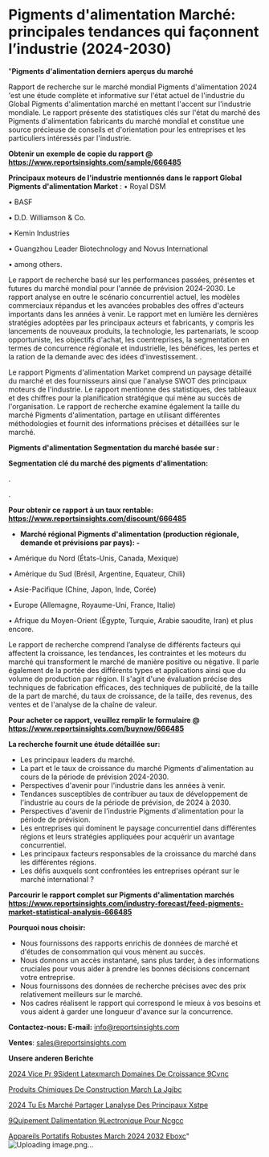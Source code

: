 # Pigments d'alimentation Marché: principales tendances qui façonnent l’industrie (2024-2030)

"<strong>Pigments d'alimentation derniers aperçus du marché</strong>

Rapport de recherche sur le marché mondial Pigments d'alimentation 2024 'est une étude complète et informative sur l'état actuel de l'industrie du Global Pigments d'alimentation marché en mettant l'accent sur l'industrie mondiale. Le rapport présente des statistiques clés sur l'état du marché des Pigments d'alimentation fabricants du marché mondial et constitue une source précieuse de conseils et d'orientation pour les entreprises et les particuliers intéressés par l'industrie.

<strong>Obtenir un exemple de copie du rapport @ <a href=https://www.reportsinsights.com/sample/666485>https://www.reportsinsights.com/sample/666485</a></strong>

<strong>Principaux moteurs de l'industrie mentionnés dans le rapport Global Pigments d'alimentation Market</strong> :
• Royal DSM

• BASF

• D.D. Williamson & Co.

• Kemin Industries

• Guangzhou Leader Biotechnology and Novus International

• among others.

Le rapport de recherche basé sur les performances passées, présentes et futures du marché mondial pour l'année de prévision 2024-2030. Le rapport analyse en outre le scénario concurrentiel actuel, les modèles commerciaux répandus et les avancées probables des offres d'acteurs importants dans les années à venir. Le rapport met en lumière les dernières stratégies adoptées par les principaux acteurs et fabricants, y compris les lancements de nouveaux produits, la technologie, les partenariats, le scoop opportuniste, les objectifs d'achat, les coentreprises, la segmentation en termes de concurrence régionale et industrielle, les bénéfices, les pertes et la ration de la demande avec des idées d'investissement. .

Le rapport Pigments d'alimentation Market comprend un paysage détaillé du marché et des fournisseurs ainsi que l'analyse SWOT des principaux moteurs de l'industrie. Le rapport mentionne des statistiques, des tableaux et des chiffres pour la planification stratégique qui mène au succès de l'organisation. Le rapport de recherche examine également la taille du marché Pigments d'alimentation, partage en utilisant différentes méthodologies et fournit des informations précises et détaillées sur le marché.

<strong>Pigments d'alimentation Segmentation du marché basée sur :</strong>

<strong> Segmentation clé du marché des pigments d'alimentation: </strong>

.

.

<strong>Pour obtenir ce rapport à un taux rentable: <a href=https://www.reportsinsights.com/discount/666485>https://www.reportsinsights.com/discount/666485</a></strong>
<ul>
  <li><strong>Marché régional Pigments d'alimentation (production régionale, demande et prévisions par pays): -</strong></li>
</ul>
• Amérique du Nord (États-Unis, Canada, Mexique)

• Amérique du Sud (Brésil, Argentine, Equateur, Chili)

• Asie-Pacifique (Chine, Japon, Inde, Corée)

• Europe (Allemagne, Royaume-Uni, France, Italie)

• Afrique du Moyen-Orient (Égypte, Turquie, Arabie saoudite, Iran) et plus encore.

Le rapport de recherche comprend l’analyse de différents facteurs qui affectent la croissance, les tendances, les contraintes et les moteurs du marché qui transforment le marché de manière positive ou négative. Il parle également de la portée des différents types et applications ainsi que du volume de production par région. Il s'agit d'une évaluation précise des techniques de fabrication efficaces, des techniques de publicité, de la taille de la part de marché, du taux de croissance, de la taille, des revenus, des ventes et de l'analyse de la chaîne de valeur.

<strong>Pour acheter ce rapport, veuillez remplir le formulaire @   <a href=https://www.reportsinsights.com/buynow/666485>https://www.reportsinsights.com/buynow/666485</a></strong>

<strong>La recherche fournit une étude détaillée sur:</strong>
<ul>
  <li>Les principaux leaders du marché.</li>
  <li>La part et le taux de croissance du marché Pigments d'alimentation au cours de la période de prévision 2024-2030.</li>
  <li>Perspectives d'avenir pour l'industrie dans les années à venir.</li>
  <li>Tendances susceptibles de contribuer au taux de développement de l'industrie au cours de la période de prévision, de 2024 à 2030.</li>
  <li>Perspectives d'avenir de l'industrie Pigments d'alimentation pour la période de prévision.</li>
  <li>Les entreprises qui dominent le paysage concurrentiel dans différentes régions et leurs stratégies appliquées pour acquérir un avantage concurrentiel.</li>
  <li>Les principaux facteurs responsables de la croissance du marché dans les différentes régions.</li>
  <li>Les défis auxquels sont confrontées les entreprises opérant sur le marché international ?</li>
</ul>

<strong>Parcourir le rapport complet sur Pigments d'alimentation marchés <a href=https://www.reportsinsights.com/industry-forecast/feed-pigments-market-statistical-analysis-666485>https://www.reportsinsights.com/industry-forecast/feed-pigments-market-statistical-analysis-666485</a></strong>

<strong>Pourquoi nous choisir:</strong>
<ul>
  <li>Nous fournissons des rapports enrichis de données de marché et d'études de consommation qui vous mènent au succès.</li>
  <li>Nous donnons un accès instantané, sans plus tarder, à des informations cruciales pour vous aider à prendre les bonnes décisions concernant votre entreprise.</li>
  <li>Nous fournissons des données de recherche précises avec des prix relativement meilleurs sur le marché.</li>
  <li>Nos cadres réalisent le rapport qui correspond le mieux à vos besoins et vous aident à garder une longueur d'avance sur la concurrence.</li>
</ul>
<strong>Contactez-nous:
</strong><strong>E-mail:</strong> <a href=mailto:info@reportsinsights.com>info@reportsinsights.com</a>

<strong>Ventes</strong>: <a href=mailto:sales@reportsinsights.com>sales@reportsinsights.com</a>

<strong>Unsere anderen Berichte</strong>

<a href=https://www.linkedin.com/pulse/2024-vice-pr%C3%A9sident-latexmarch%C3%A9-domaines-de-croissance-9cvnc/>2024 Vice Pr 9Sident Latexmarch Domaines De Croissance 9Cvnc</a>

<a href=https://www.linkedin.com/pulse/produits-chimiques-de-construction-march%C3%A9-la-jgjbc/>Produits Chimiques De Construction March La Jgjbc</a>

<a href=https://www.linkedin.com/pulse/2024-tu-es-marché-partager-lanalyse-des-principaux-xstpe/>2024 Tu Es Marché Partager Lanalyse Des Principaux Xstpe</a>

<a href=https://www.linkedin.com/pulse/%C3%A9quipement-dalimentation-%C3%A9lectronique-pour-ncgcc/> 9Quipement Dalimentation  9Lectronique Pour Ncgcc</a>

<a href=https://www.linkedin.com/pulse/appareils-portatifs-robustes-march%C3%A9-2024-2032-eboxc/>Appareils Portatifs Robustes March 2024 2032 Eboxc</a>"
![Uploading image.png…]()
